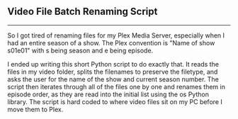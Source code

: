<h2>Video File Batch Renaming Script</h2>

***

So I got tired of renaming files for my Plex Media Server, especially when I had an entire season of a show. The Plex convention is "Name of show s01e01" with s being season and e being episode.

I ended up writing this short Python script to do exactly that. It reads the files in my video folder, splits the filenames to preserve the filetype, and asks the user for the name of the show and current season number. The script then iterates through all of the files one by one and renames them in episode order, as they are read into the initial list using the os Python library. The script is hard coded to where video files sit on my PC before I move them to Plex.



